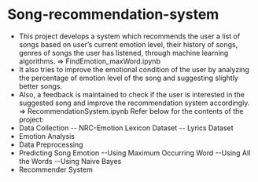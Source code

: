# Song-recommendation-system
- This project develops a system which recommends the user a list of songs based on user’s current emotion level, their history of songs, genres of songs the user has listened, through machine learning algorithms. => FindEmotion_maxWord.ipynb
- It also tries to improve the emotional condition of the user by analyzing the percentage of emotion level of the song and suggesting slightly better songs.
- Also, a feedback is maintained to check if the user is interested in the suggested song and improve the recommendation system accordingly. => RecommendationSystem.ipynb
Refer below for the contents of the project:
 - Data Collection
 -- NRC-Emotion Lexicon Dataset
 -- Lyrics Dataset
 -  Emotion Analysis
 -  Data Preprocessing
  - Predicting Song Emotion
       --Using Maximum Occurring Word
       --Using All the Words
       --Using Naive Bayes
- Recommender System
